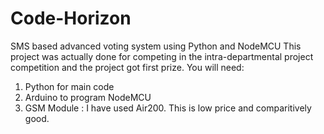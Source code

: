 # Code-Horizon
SMS based advanced voting system using Python and NodeMCU
This project was actually done for competing in the intra-departmental project competition and the project got first prize. 
You will need:
1. Python for main code
2. Arduino to program NodeMCU
3. GSM Module : I have used Air200. This is low price and comparitively good.
